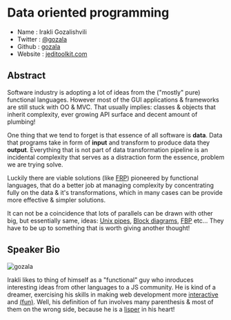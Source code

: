 # Data oriented programming

* Name      : Irakli Gozalishvili
* Twitter   : [@gozala][]
* Github    : [gozala][]
* Website   : [jeditoolkit.com][]

## Abstract

Software industry is adopting a lot of ideas from the
("mostly" pure) functional languages. However most of the
GUI applications & frameworks are still stuck with OO &
MVC. That usually implies: classes & objects that inherit
complexity, ever growing API surface and decent amount
of plumbing!

One thing that we tend to forget is that essence of all
software is **data**. Data that programs take in form of
**input** and transform to produce data they
**output**. Everything that is not part of data
transformation pipeline is an incidental complexity
that serves as a distraction form the essence,
problem we are trying solve.

Luckily there are viable solutions (like [FRP][]) pioneered
by functional languages, that do a better job at managing
complexity by concentrating fully on the data & it's
transformations, which in many cases can be provide more
effective & simpler solutions.

It can not be a coincidence that lots of parallels can be
drawn with other big, but essentially same, ideas:
[Unix pipes][], [Block diagrams][], [FBP][] etc... They
have to be up to something that is worth giving another
thought!

## Speaker Bio

![gozala](https://raw.github.com/cascadiajs/2013.cascadiajs.com/master/images/gozala.png)

Irakli likes to thing of himself as a "functional" guy who
inroduces interesting ideas from other languages to a JS community.
He is kind of a dreamer, exercising his skills in making web
development more [interactive][interactivate] and [(fun)][wisp].
Well, his definition of fun involves many parenthesis & most of
them on the wrong side, because he is a [lisper][] in his heart!

[@gozala]:http://twitter.com/gozala/
[gozala]:https://github.com/Gozala/
[jeditoolkit.com]:http://jeditoolkit.com/

[FRP]:http://en.wikipedia.org/wiki/Functional_reactive_programming
[Block diagrams]:http://en.wikipedia.org/wiki/Block_diagram
[Unix pipes]:https://en.wikipedia.org/wiki/Pipeline_%28Unix%29
[FBP]:http://en.wikipedia.org/wiki/Flow-based_programming

[interactivate]:http://jeditoolkit.com/interactivate/
[wisp]:http://jeditoolkit.com/interactivate-wisp/
[lisper]:http://landoflisp.com/#guilds
